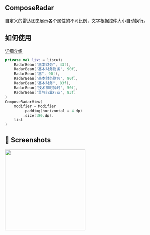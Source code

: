 ## ComposeRadar
自定义的雷达图来展示各个属性的不同比例，文字根据控件大小自动换行。

## 如何使用
[详细介绍](https://juejin.cn/post/7083055968703119373)

```kotlin
private val list = listOf(
    RadarBean("基本财务", 43f),
    RadarBean("基本财务财务", 90f),
    RadarBean("基", 90f),
    RadarBean("基本财务财务", 90f),
    RadarBean("基本财务", 83f),
    RadarBean("技术择时择时", 50f),
    RadarBean("景气行业行业", 83f)
)
ComposeRadarView(
    modifier = Modifier
        .padding(horizontal = 4.dp)
        .size(180.dp),
    list
)
```

## :camera_flash: Screenshots

<img src="/snapshot/screen.gif" width="260">
